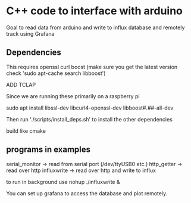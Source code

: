 # C++ code to interface with arduino
Goal to read data from arduino and write to influx database
and remotely track using Grafana

## Dependencies
This requires 
openssl
curl
boost (make sure you get the latest version check 'sudo apt-cache search libboost')

ADD TCLAP

Since we are running these primarily on a raspberry pi

sudo apt install libssl-dev libcurl4-openssl-dev libboost#.##-all-dev

Then run './scripts/install_deps.sh'
to install the other dependencies

build like cmake

## programs in examples
serial_monitor -> read from serial port (/dev/ttyUSB0 etc.)
http_getter -> read over http 
influxwrite -> read over http and write to influx

to run in background use 
nohup ./influxwrite & 

You can set up grafana to access the database and plot remotely.

